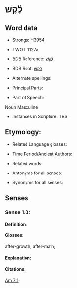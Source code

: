 # לֶ֫קֶשׁ

<!-- Status: S2="NeedsEdits" -->
<!-- Lexica used for edits:   -->

## Word data

* Strongs: H3954

* TWOT: 1127a

* BDB Reference: [לֶ֫קֶשׁ](rc://en/bdb/dict/l.ca.ab)

* BDB Root: [לקשׁ](rc://en/bdb/dict/l.ca.aa)

* Alternate spellings:

* Principal Parts:

* Part of Speech:

Noun Masculine 

* Instances in Scripture: TBS

## Etymology:

* Related Language glosses:

* Time Period/Ancient Authors:

* Related words:

* Antonyms for all senses:

* Synonyms for all senses:

## Senses

### Sense 1.0:

#### Definition:

#### Glosses:

after-growth; after-math; 

#### Explanation:

#### Citations:

[Am 7:1](rc://he/uhb/book/amo/7/1); 

